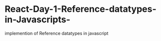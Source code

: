 # React-Day-1-Reference-datatypes-in-Javascripts-
implemention of Reference datatypes in javascript 
